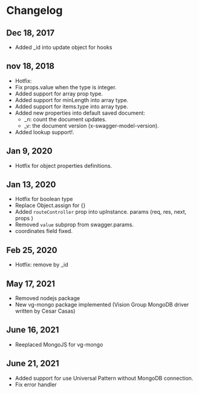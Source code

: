 # Changelog

## Dec 18, 2017
- Added \_id into update object for hooks

## nov 18, 2018
- Hotfix:
- Fix props.value when the type is integer.
- Added support for array prop type.
- Added support for  minLength into array type.
- Added support for items.type into array type.
- Added new properties into default saved document:
  - \_n: count the document updates.
  - \_v: the document version (x-swagger-model-version).
- Added lookup support!.

## Jan 9, 2020
- Hotfix for object properties definitions.

## Jan 13, 2020
- Hotfix for boolean type
- Replace Object.assign for {}
- Added `routeController` prop into upInstance. params (req, res, next, props )
- Removed `value` subprop from swagger.params.
- coordinates field fixed.

## Feb 25, 2020
- Hotfix: remove by _id

## May 17, 2021
- Removed nodejs package
- New vg-mongo package implemented (Vision Group MongoDB driver written by Cesar Casas)

## June 16, 2021
- Reeplaced MongoJS for vg-mongo

## June 21, 2021
- Added support for use Universal Pattern without MongoDB connection.
- Fix error handler

